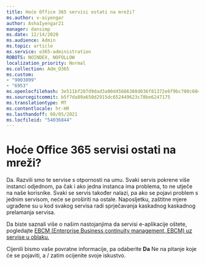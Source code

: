 ```yaml
---
title: Hoće Office 365 servisi ostati na mreži?
ms.author: v-aiyengar
author: AshaIyengar21
manager: dansimp
ms.date: 12/14/2020
ms.audience: Admin
ms.topic: article
ms.service: o365-administration
ROBOTS: NOINDEX, NOFOLLOW
localization_priority: Normal
ms.collection: Adm_O365
ms.custom:
- "9003899"
- "6953"
ms.openlocfilehash: 3e511bf287d9dad3a00d45686308d036f81372e6f9bc700c6043ed76aa5b184e
ms.sourcegitcommit: b5f7da89a650d2915dc652449623c78be6247175
ms.translationtype: MT
ms.contentlocale: hr-HR
ms.lasthandoff: 08/05/2021
ms.locfileid: "54036844"
---
```

# <a name="will-office-365-services-stay-online"></a>Hoće Office 365 servisi ostati na mreži?

Da. Razvili smo te servise s otpornosti na umu. Svaki servis pokrene više instanci odjednom, pa čak i ako jedna instanca ima problema, to ne utječe na naše korisnike. Svaki se servis također nalazi, pa ako se pojavi problem s jednim servisom, neće se proširiti na ostale. Naposljetku, zaštitne mjere ugrađene su u kod svakog servisa radi sprječavanja kaskadnog kaskadnog prelamanja servisa.

Da biste saznali više o našim nastojanjima da servisi e-aplikacije oštete, pogledajte [EBCM (Enterprise Business continuity management, EBCM) uz servise u oblaku.](https://go.microsoft.com/fwlink/?linkid=2124377)

Cijenili bismo vaše povratne informacije, pa odaberite **Da** Ne na pitanje koje će se pojaviti, a /  zatim ocijenite svoje iskustvo.